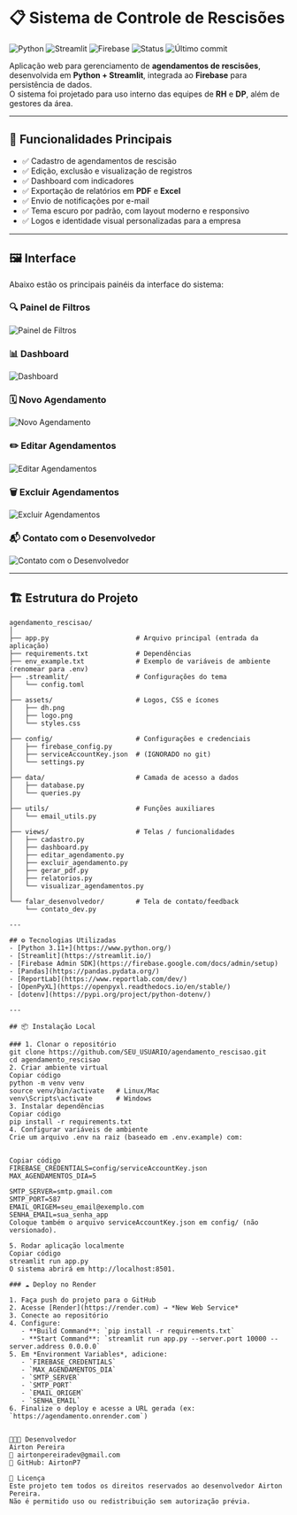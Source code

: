 # 📋 Sistema de Controle de Rescisões

![Python](https://img.shields.io/badge/Python-3.11%2B-blue?logo=python)
![Streamlit](https://img.shields.io/badge/Streamlit-app-red?logo=streamlit)
![Firebase](https://img.shields.io/badge/Firebase-integrado-orange?logo=firebase)
![Status](https://img.shields.io/badge/Status-Em%20produção-success)
![Último commit](https://img.shields.io/github/last-commit/AirtonP7/agendamento_rescisao)



Aplicação web para gerenciamento de **agendamentos de rescisões**, desenvolvida em **Python + Streamlit**, integrada ao **Firebase** para persistência de dados.  
O sistema foi projetado para uso interno das equipes de **RH** e **DP**, além de gestores da área.

---

## 🚀 Funcionalidades Principais
- ✅ Cadastro de agendamentos de rescisão
- ✅ Edição, exclusão e visualização de registros
- ✅ Dashboard com indicadores
- ✅ Exportação de relatórios em **PDF** e **Excel**
- ✅ Envio de notificações por e-mail
- ✅ Tema escuro por padrão, com layout moderno e responsivo
- ✅ Logos e identidade visual personalizadas para a empresa

---

## 🖼️ Interface

Abaixo estão os principais painéis da interface do sistema:

### 🔍 Painel de Filtros
![Painel de Filtros](assets/PAINEL_FILTROS.png)

### 📊 Dashboard
![Dashboard](assets/PAINEL_DASH.png)

### 🗓️ Novo Agendamento
![Novo Agendamento](assets/PAINEL_NV_AGENDAMENTO.png)

### ✏️ Editar Agendamentos
![Editar Agendamentos](assets/PAINEL_EDITAR_AGENDAMENTOS.png)

### 🗑️ Excluir Agendamentos
![Excluir Agendamentos](assets/PAINEL_EXCLUIR_AGENDAMENTOS.png)

### 📬 Contato com o Desenvolvedor
![Contato com o Desenvolvedor](assets/PAINEL_CONTATO_DESENVOLVEDOR.png)


---


## 🏗️ Estrutura do Projeto

```text
agendamento_rescisao/
│
├── app.py                      # Arquivo principal (entrada da aplicação)
├── requirements.txt            # Dependências
├── env_example.txt             # Exemplo de variáveis de ambiente (renomear para .env)
├── .streamlit/                 # Configurações do tema
│   └── config.toml
│
├── assets/                     # Logos, CSS e ícones
│   ├── dh.png
│   ├── logo.png
│   └── styles.css
│
├── config/                     # Configurações e credenciais
│   ├── firebase_config.py
│   ├── serviceAccountKey.json  # (IGNORADO no git)
│   └── settings.py
│
├── data/                       # Camada de acesso a dados
│   ├── database.py
│   └── queries.py
│
├── utils/                      # Funções auxiliares
│   └── email_utils.py
│
├── views/                      # Telas / funcionalidades
│   ├── cadastro.py
│   ├── dashboard.py
│   ├── editar_agendamento.py
│   ├── excluir_agendamento.py
│   ├── gerar_pdf.py
│   ├── relatorios.py
│   └── visualizar_agendamentos.py
│
└── falar_desenvolvedor/        # Tela de contato/feedback
    └── contato_dev.py

---

## ⚙️ Tecnologias Utilizadas
- [Python 3.11+](https://www.python.org/)
- [Streamlit](https://streamlit.io/)
- [Firebase Admin SDK](https://firebase.google.com/docs/admin/setup)
- [Pandas](https://pandas.pydata.org/)
- [ReportLab](https://www.reportlab.com/dev/)
- [OpenPyXL](https://openpyxl.readthedocs.io/en/stable/)
- [dotenv](https://pypi.org/project/python-dotenv/)

---

## 📦 Instalação Local

### 1. Clonar o repositório
git clone https://github.com/SEU_USUARIO/agendamento_rescisao.git
cd agendamento_rescisao
2. Criar ambiente virtual
Copiar código
python -m venv venv
source venv/bin/activate   # Linux/Mac
venv\Scripts\activate      # Windows
3. Instalar dependências
Copiar código
pip install -r requirements.txt
4. Configurar variáveis de ambiente
Crie um arquivo .env na raiz (baseado em .env.example) com:


Copiar código
FIREBASE_CREDENTIALS=config/serviceAccountKey.json
MAX_AGENDAMENTOS_DIA=5

SMTP_SERVER=smtp.gmail.com
SMTP_PORT=587
EMAIL_ORIGEM=seu_email@exemplo.com
SENHA_EMAIL=sua_senha_app
Coloque também o arquivo serviceAccountKey.json em config/ (não versionado).

5. Rodar aplicação localmente
Copiar código
streamlit run app.py
O sistema abrirá em http://localhost:8501.

### ☁️ Deploy no Render

1. Faça push do projeto para o GitHub
2. Acesse [Render](https://render.com) → *New Web Service*
3. Conecte ao repositório
4. Configure:
   - **Build Command**: `pip install -r requirements.txt`
   - **Start Command**: `streamlit run app.py --server.port 10000 --server.address 0.0.0.0`
5. Em *Environment Variables*, adicione:
   - `FIREBASE_CREDENTIALS`
   - `MAX_AGENDAMENTOS_DIA`
   - `SMTP_SERVER`
   - `SMTP_PORT`
   - `EMAIL_ORIGEM`
   - `SENHA_EMAIL`
6. Finalize o deploy e acesse a URL gerada (ex: `https://agendamento.onrender.com`)


🧑🏽‍💻 Desenvolvedor
Airton Pereira
📩 airtonpereiradev@gmail.com
💼 GitHub: AirtonP7

📌 Licença
Este projeto tem todos os direitos reservados ao desenvolvedor Airton Pereira.
Não é permitido uso ou redistribuição sem autorização prévia.
